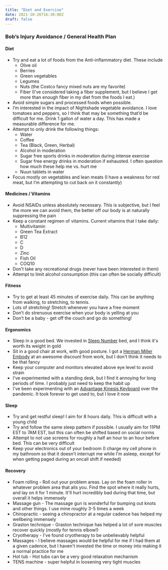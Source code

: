 ```yaml
---
title: "Diet and Exercise"
date: 2021-10-26T16:30:00Z
draft: false
---
```


### Bob’s Injury Avoidance / General Health Plan

#### Diet
* Try and eat a lot of foods from the Anti-inflammatory diet. These include
  * Olive oil
  * Berries
  * Green vegetables
  * Legumes
  * Nuts (the Costco fancy mixed nuts are my favorite)
  * Fiber (I’ve considered taking a fiber supplement, but I believe I get more than enough fiber in my diet from the foods I
  eat.)
* Avoid simple sugars and processed foods when possible.
* I’m interested in the impact of Nightshade vegetable avoidance. I love tomatoes and peppers, so I think that may be something that’d be difficult for me. Drink 1 gallon of water a day.
This has made a measurable difference for me.
* Attempt to only drink the following things:
  * Water
  * Coffee
  * Tea (Black, Green, Herbal)
  * Alcohol in moderation
  * Sugar free sports drinks in moderation during intense exercise
  * Sugar free energy drinks in moderation if exhausted. I often question how much these help me vs. hurt me
  * Nuun tablets in water
* Focus mostly on vegetables and lean meats (I have a weakness for red meat, but I’m attempting to cut back on it constantly)

#### Medicines / Vitamins
* Avoid NSAIDs unless absolutely necessary. This is subjective, but I feel the more we can avoid
them, the better off our body is at naturally suppressing the pain
* Keep a constant regimen of vitamins. Current vitamins that I take daily:
  * Multivitamin
  * Green Tea Extract
  * B12
  * C
  * D
  * Zinc
  * Fish Oil
  * COQ10
* Don’t take any recreational drugs (never have been interested in them)
* Attempt to limit alcohol consumption (this can often be socially difficult)

#### Fitness
* Try to get at least 45 minutes of exercise daily. This can be anything from walking, to stretching, to tennis.
* Lots of stretching!  Stretch whenever you have a free moment
* Don’t do strenuous exercise when your body is yelling at you
* Don’t be a baby - get off the couch and go do something!

#### Ergonomics
* Sleep in a good bed.  We invested in [Sleep Number](https://www.sleepnumber.com/) bed, and I think it's worth its weight in gold
* Sit in a good chair at work, with good posture.  I got a [Herman Miller Embody](https://www.hermanmiller.com/products/seating/office-chairs/embody-chairs/) at an awesome discount from work, but I don't think it needs to be that fancy
* Keep your computer and monitors elevated above eye level to avoid strain
* I've experimented with a standing desk, but I find it annoying for long periods of time.  I probably just need to keep the habit up
* I've been experimenting with an [Advantage Kinesis Keyboard](https://kinesis-ergo.com/shop/advantage2/) over the pandemic.  It took forever to get used to, but I love it now

#### Sleep
* Try and get restful sleep!  I aim for 8 hours daily.  This is difficult with a young child
* Try and follow the same sleep pattern if possible.  I usually aim for 11PM EST to 7AM EST, but this can often be shifted based on social norms
* Attempt to not use screens for roughly a half an hour to an hour before bed.  This can be very difficult
* Keep your electronics out of your bedroom (I charge my cell phone in my bathroom so that it doesn't interrupt me while I'm asleep, except for when getting paged during an oncall shift if needed)

#### Recovery
* Foam rolling - Roll out your problem areas.  Lay on the foam roller in whatever problem area that ails you.  Find the spot where it really hurts, and lay on it for 1 minute.  It'll hurt incredibly bad during that time, but overall it helps immensely
* Massage gun - The massage gun is wonderful for bumping out knots and other things.  I use mine roughly 3-5 times a week
* Chiropractic - seeing a chiropractor at a regular cadence has helped my wellbeing immensely
* Graston technique - Graston technique has helped a lot of sore muscles recover quickly (mostly for tennis elbow!)
* Cryotherapy - I've found cryotherapy to be unbelievably helpful
* Massages - I believe massages would be helpful for me if I had them at a given cadence, but I haven't invested the time or money into making it a normal practice for me
* Hot tub - Hot tubs can be a very good relaxation mechanism
* TENS machine - super helpful in loosening very tight muscles
